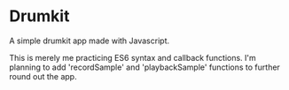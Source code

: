 # Drumkit
A simple drumkit app made with Javascript. 


This is merely me practicing ES6 syntax and callback functions. I'm planning to add 'recordSample' and 'playbackSample' functions to further round out the app. 
